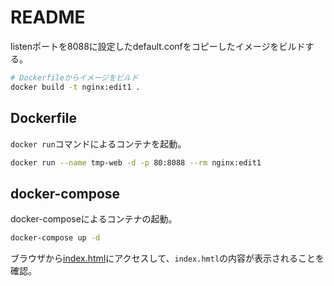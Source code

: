 # README

listenポートを8088に設定したdefault.confをコピーしたイメージをビルドする。


```sh
# Dockerfileからイメージをビルド
docker build -t nginx:edit1 .
```

## Dockerfile

`docker run`コマンドによるコンテナを起動。

```sh
docker run --name tmp-web -d -p 80:8088 --rm nginx:edit1
```

## docker-compose

docker-composeによるコンテナの起動。

```sh
docker-compose up -d
```

ブラウザから[index.html](http://localhost/index.html)にアクセスして、`index.hmtl`の内容が表示されることを確認。

